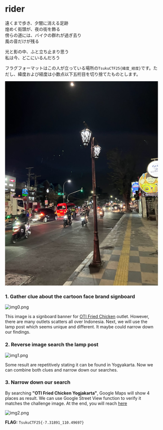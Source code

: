 # rider

遠くまで歩き、夕闇に消える足跡  
煌めく街頭が、夜の街を飾る  
傍らの道には、バイクの群れが過ぎ去り  
風の音だけが残る

光と影の中、ふと立ち止まり思う  
私は今、どこにいるんだろう

フラグフォーマットはこの人が立っている場所の`TsukuCTF25{緯度_経度}`です。ただし、緯度および経度は小数点以下五桁目を切り捨てたものとします。

![rider](rider(1).png)

### 1. Gather clue about the cartoon face brand signboard

![img0.png](ctf-writeups/writeups/2025/tsukuctf/rider/img0.png)

This image is a signboard banner for [OTI Fried Chicken](https://otifriedchicken.com/) outlet. However, there are many outlets scatters all over Indonesia. Next, we will use the lamp post which seems unique and different. It maybe could narrow down our findings.

### 2. Reverse image search the lamp post

![img1.png](ctf-writeups/writeups/2025/tsukuctf/rider/img1.png)

Some result are repetitively stating it can be found in Yogyakarta. Now we can combine both clues and narrow down our searches.

### 3. Narrow down our search
By searching **"OTI Fried Chicken Yogjakarta"**, Google Maps will show 4 places as result. We can use Google Street View function to verify it matches the challenge image. At the end, you will reach [here](https://maps.app.goo.gl/XHyD8cZfN6ordmf77)

![img2.png](ctf-writeups/writeups/2025/tsukuctf/rider/img2.png)

**FLAG:** `TsukuCTF25{-7.31891_110.49697}`